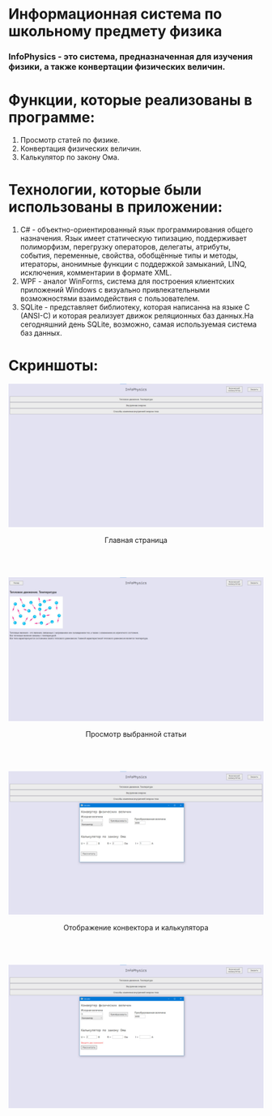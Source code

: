 # Информационная система по школьному предмету физика
### InfoPhysics - это система, предназначенная для изучения физики, а также конвертации физических величин.

# Функции, которые реализованы в программе:
1. Просмотр статей по физике.
2. Конвертация физических величин.
3. Калькулятор по закону Ома.

# Технологии, которые были использованы в приложении:
1. C# - объектно-ориентированный язык программирования общего назначения. Язык имеет статическую типизацию, поддерживает полиморфизм, перегрузку операторов, делегаты, атрибуты, события, переменные, свойства, обобщённые типы и методы, итераторы, анонимные функции с поддержкой замыканий, LINQ, исключения, комментарии в формате XML.
2. WPF - аналог WinForms, система для построения клиентских приложений Windows с визуально привлекательными возможностями взаимодействия с пользователем.
3. SQLite - представляет библиотеку, которая написанна на языке C (ANSI-C) и которая реализует движок реляционных баз данных.На сегодняшний день SQLite, возможно, самая используемая система баз данных.

# Скриншоты:
![Главная страница](https://github.com/axxcel/InfoPhysics/blob/main/Screens/1.jpg?raw=true)
<div align="center">Главная страница</div>
</br> </br> </br>

![Просмотр выбранной статьи](https://github.com/axxcel/InfoPhysics/blob/main/Screens/2.jpg?raw=true)
<div align="center">Просмотр выбранной статьи</div>
</br> </br> </br>

![Отображение конвектора и калькулятора](https://github.com/axxcel/InfoPhysics/blob/main/Screens/3.jpg?raw=true)
<div align="center">Отображение конвектора и калькулятора</div>
</br> </br> </br>

![Отображение конвектора и калькулятора](https://github.com/axxcel/InfoPhysics/blob/main/Screens/4.jpg?raw=true)
